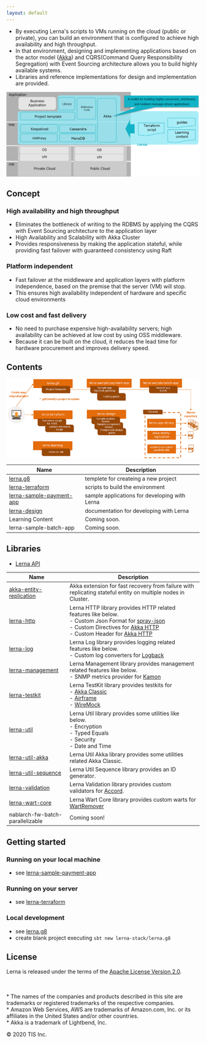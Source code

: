 ```yaml
---
layout: default
---
```


- By executing Lerna's scripts to VMs running on the cloud (public or private), you can build an environment that is configured to achieve high availability and high throughput.
- In that environment, designing and implementing applications based on the actor model ([Akka](https://akka.io/)) and CQRS(Command Query Responsibility Segregation) with Event Sourcing architecture allows you to build highly available systems.
- Libraries and reference implementations for design and implementation are provided.


![](img/lerna_overview.png)


## Concept

### High availability and high throughput

- Eliminates the bottleneck of writing to the RDBMS by applying the CQRS with Event Sourcing architecture to the application layer
- High Availability and Scalability with Akka Cluster
- Provides responsiveness by making the application stateful, while providing fast failover with guaranteed consistency using Raft

### Platform independent

- Fast failover at the middleware and application layers with platform independence, based on the premise that the server (VM) will stop.
- This ensures high availability independent of hardware and specific cloud environments


### Low cost and fast delivery

- No need to purchase expensive high-availability servers; high availability can be achieved at low cost by using OSS middleware.
- Because it can be built on the cloud, it reduces the lead time for hardware procurement and improves delivery speed.


## Contents
![](img/lerna_content_map.png)

| Name  | Description |
| ----------- | ---- |
| [lerna.g8](https://github.com/lerna-stack/lerna.g8) | templete for createing a new project |
| [lerna-terraform](https://github.com/lerna-stack/lerna-terraform) | scripts to build the environment |
| [lerna-sample-payment-app](https://github.com/lerna-stack/lerna-sample-payment-app)  | sample applications for developing with Lerna |
| [lerna-design](https://github.com/lerna-stack/lerna-design) | documentation for developing with Lerna |
| Learning Content | Coming soon. |
| lerna-sample-batch-app | Coming soon. |

## Libraries
- [Lerna API](scaladoc/index.html)

| Name  | Description |
| ----------- | ---- |
| [akka-entity-replication](https://github.com/lerna-stack/akka-entity-replication) | Akka extension for fast recovery from failure with replicating stateful entity on multiple nodes in Cluster. |
| [lerna-http](https://github.com/lerna-stack/lerna-app-library/blob/main/doc/lerna-http.md) | Lerna HTTP library provides HTTP related features like below.<br> - Custom Json Format for [spray-json](https://github.com/spray/spray-json) <br> - Custom Directives for [Akka HTTP](https://doc.akka.io/docs/akka-http/current/index.html) <br> - Custom Header for [Akka HTTP](https://doc.akka.io/docs/akka-http/current/index.html) |
| [lerna-log](https://github.com/lerna-stack/lerna-app-library/blob/main/doc/lerna-log.md) | Lerna Log library provides logging related features like below. <br> - Custom log converters for [Logback](http://logback.qos.ch/) |
| [lerna-management](https://github.com/lerna-stack/lerna-app-library/blob/main/doc/lerna-management.md) | Lerna Management library provides management related features like below. <br> - SNMP metrics provider for [Kamon](https://kamon.io/) |
| [lerna-testkit](https://github.com/lerna-stack/lerna-app-library/blob/main/doc/lerna-testkit.md) | Lerna TestKit library provides testkits for <br> - [Akka Classic](https://doc.akka.io/docs/akka/current/index-classic.html) <br> - [Airframe](https://wvlet.org/airframe/) <br> - [WireMock](http://wiremock.org/) |
| [lerna-util](https://github.com/lerna-stack/lerna-app-library/blob/main/doc/lerna-util.md) | Lerna Util library provides some utilities like below. <br> - Encryption <br> - Typed Equals <br> - Security <br> - Date and Time |
| [lerna-util-akka](https://github.com/lerna-stack/lerna-app-library/blob/main/doc/lerna-util-akka.md) | Lerna Util Akka library provides some utilities related Akka Classic. |
| [lerna-util-sequence](https://github.com/lerna-stack/lerna-app-library/blob/main/doc/lerna-util-sequence.md) | Lerna Util Sequence library provides an ID generator. | 
| [lerna-validation](https://github.com/lerna-stack/lerna-app-library/blob/main/doc/lerna-validation.md) | Lerna Validation library provides custom validators for [Accord](http://wix.github.io/accord/). |
| [lerna-wart-core](https://github.com/lerna-stack/lerna-app-library/blob/main/doc/lerna-wart-core.md) | Lerna Wart Core library provides custom warts for [WartRemover](https://www.wartremover.org/) |
| nablarch-fw-batch-parallelizable | Coming soon! |

## Getting started

### Running on your local machine
- see [lerna-sample-payment-app](https://github.com/lerna-stack/lerna-sample-payment-app)

### Running on your server
- see [lerna-terraform](https://github.com/lerna-stack/lerna-terraform)

### Local development
- see [lerna.g8](https://github.com/lerna-stack/lerna.g8)
- create blank project executing `sbt new lerna-stack/lerna.g8`

## License
Lerna is released under the terms of the [Apache License Version 2.0](./LICENSE).

<!-- Escape to set blank lines and use "*" -->
\
\
\* The names of the companies and products described in this site are trademarks or registered trademarks of the respective companies.  
\* Amazon Web Services, AWS are trademarks of Amazon.com, Inc. or its affiliates in the United States and/or other countries.  
\* Akka is a trademark of Lightbend, Inc.


© 2020 TIS Inc.


<div>
<!-- Global site tag (gtag.js) - Google Analytics -->
<script async src="https://www.googletagmanager.com/gtag/js?id=UA-179004683-1"></script>
<script>
  window.dataLayer = window.dataLayer || [];
  function gtag(){dataLayer.push(arguments);}
  gtag('js', new Date());

  gtag('config', 'UA-179004683-1');
</script>
</div>